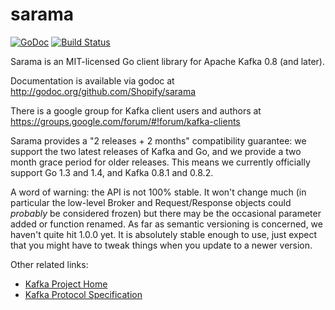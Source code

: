 sarama
======

[![GoDoc](https://godoc.org/github.com/Shopify/sarama?status.png)](https://godoc.org/github.com/Shopify/sarama)
[![Build Status](https://travis-ci.org/Shopify/sarama.svg?branch=master)](https://travis-ci.org/Shopify/sarama)

Sarama is an MIT-licensed Go client library for Apache Kafka 0.8 (and later).

Documentation is available via godoc at http://godoc.org/github.com/Shopify/sarama

There is a google group for Kafka client users and authors at https://groups.google.com/forum/#!forum/kafka-clients

Sarama provides a "2 releases + 2 months" compatibility guarantee: we support the two latest releases of Kafka
and Go, and we provide a two month grace period for older releases. This means we currently officially
support Go 1.3 and 1.4, and Kafka 0.8.1 and 0.8.2.

A word of warning: the API is not 100% stable. It won't change much (in particular the low-level
Broker and Request/Response objects could *probably* be considered frozen) but there may be the occasional
parameter added or function renamed. As far as semantic versioning is concerned, we haven't quite hit 1.0.0 yet.
It is absolutely stable enough to use, just expect that you might have to tweak things when you update to a newer version.

Other related links:
* [Kafka Project Home](https://kafka.apache.org/)
* [Kafka Protocol Specification](https://cwiki.apache.org/confluence/display/KAFKA/A+Guide+To+The+Kafka+Protocol)
